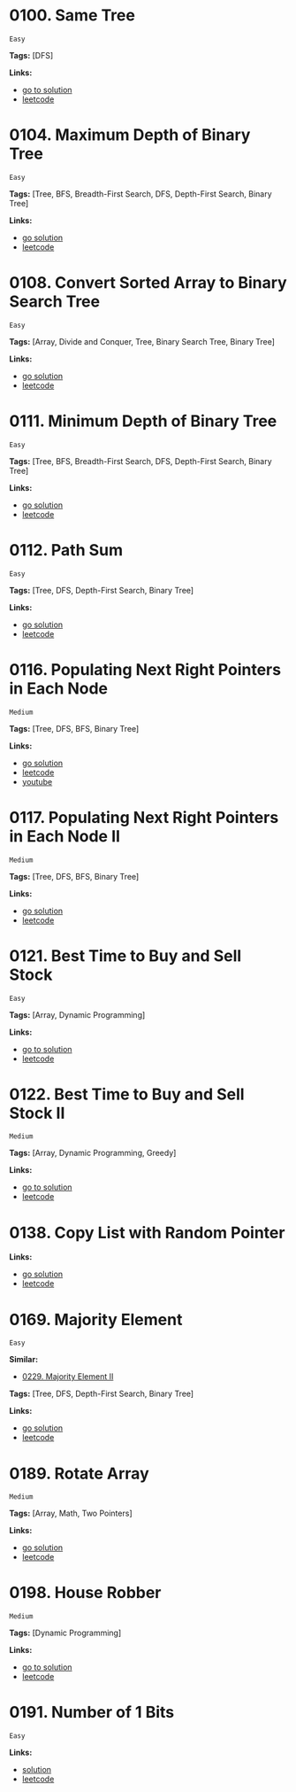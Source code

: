 # 0100. Same Tree

    Easy

**Tags:** [DFS]

**Links:**

- [go to solution](./0100-same-tree.go)
- [leetcode](https://leetcode.com/problems/same-tree/)

# 0104. Maximum Depth of Binary Tree

    Easy

**Tags:** [Tree, BFS, Breadth-First Search, DFS, Depth-First Search, Binary Tree]

**Links:**

- [go solution](./0104-maximum-depth-of-binary-tree.go)
- [leetcode](https://leetcode.com/problems/maximum-depth-of-binary-tree/)

# 0108. Convert Sorted Array to Binary Search Tree

    Easy

**Tags:** [Array, Divide and Conquer, Tree, Binary Search Tree, Binary Tree]

**Links:**

- [go solution](./0108-convert-sorted-array-to-binary-search-tree.go)
- [leetcode](https://leetcode.com/problems/convert-sorted-array-to-binary-search-tree/)

# 0111. Minimum Depth of Binary Tree

    Easy

**Tags:** [Tree, BFS, Breadth-First Search, DFS, Depth-First Search, Binary Tree]

**Links:**

- [go solution](./0111-minimum-depth-of-binary-tree.go)
- [leetcode](https://leetcode.com/problems/minimum-depth-of-binary-tree/)

# 0112. Path Sum

    Easy

**Tags:** [Tree, DFS, Depth-First Search, Binary Tree]

**Links:**

- [go solution](./0112-path-sum.go)
- [leetcode](https://leetcode.com/problems/path-sum/)

# 0116. Populating Next Right Pointers in Each Node

    Medium

**Tags:** [Tree, DFS, BFS, Binary Tree]

**Links:**

- [go solution](./0116-populating-next-right-pointers-in-each-node.go)
- [leetcode](https://leetcode.com/problems/populating-next-right-pointers-in-each-node/)
- [youtube](https://www.youtube.com/watch?v=t2XlsZ1PEy4&ab_channel=CleanCoder)

# 0117. Populating Next Right Pointers in Each Node II

    Medium

**Tags:** [Tree, DFS, BFS, Binary Tree]

**Links:**

- [go solution](./0117-populating-next-right-pointers-in-each-node-ii.go)
- [leetcode](https://leetcode.com/problems/populating-next-right-pointers-in-each-node-ii/)

# 0121. Best Time to Buy and Sell Stock

    Easy

**Tags:** [Array, Dynamic Programming]

**Links:**

- [go to solution](./0121-best-time-to-buy-and-sell-stock.go)
- [leetcode](https://leetcode.com/problems/best-time-to-buy-and-sell-stock/)

# 0122. Best Time to Buy and Sell Stock II

    Medium

**Tags:** [Array, Dynamic Programming, Greedy]

**Links:**

- [go to solution](./0122-best-time-to-buy-and-sell-stock-ii.go)
- [leetcode](https://leetcode.com/problems/best-time-to-buy-and-sell-stock-ii/)

# 0138. Copy List with Random Pointer

**Links:**

- [go solution](./0138-copy-list-with-random-pointer/0138-copy-list-with-random-pointer.go)
- [leetcode](https://leetcode.com/problems/copy-list-with-random-pointer/)

# 0169. Majority Element

    Easy

**Similar:**

- [0229. Majority Element II](../02xx/0229-majority-element-ii.go)

**Tags:** [Tree, DFS, Depth-First Search, Binary Tree]

**Links:**

- [go solution](./0169-majority-element.go)
- [leetcode](https://leetcode.com/problems/majority-element/)

# 0189. Rotate Array

    Medium

**Tags:** [Array, Math, Two Pointers]

**Links:**

- [go solution](./0189-rotate-array.go)
- [leetcode](https://leetcode.com/problems/rotate-array/)

# 0198. House Robber

    Medium

**Tags:** [Dynamic Programming]

**Links:**

- [go to solution](./0198-house-robber.go)
- [leetcode](https://leetcode.com/problems/house-robber/)

# 0191. Number of 1 Bits

    Easy

**Links:**

- [solution](./0191-number-of-1-bits.go)
- [leetcode](https://leetcode.com/problems/number-of-1-bits/)